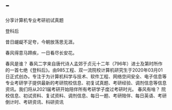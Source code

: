 # -
分享计算机专业考研初试真题


登科后

昔日龌龊不足夸，今朝放荡思无涯。

春风得意马蹄疾，一日看尽长安花。

春风是谁？
春风二字来自唐代诗人孟郊于贞元十二年（796年）进士及第时所作的一首七绝《登科后》。由985工程、双一流院校计算机研究生于2020年03月01日正式创办。专注于为计算机科学与技术、软件工程、网络空间安全、电子信息等专业考研学子提供最新的考研院校信息、初复试真题、考研经验、调剂信息等信息资讯。我们将从2021届考研开始陪伴所有考研学子度过考研时光。
春风有啥？
院校信息、初试资料、复试资料、调剂信息、每日一题、考研陪伴、每日英语、考研倒计时、考研资讯、科研资讯
